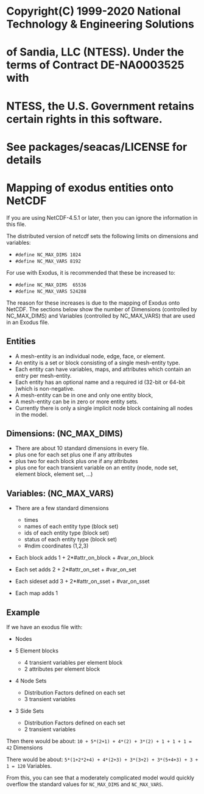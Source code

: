 # Copyright(C) 1999-2020 National Technology & Engineering Solutions
# of Sandia, LLC (NTESS).  Under the terms of Contract DE-NA0003525 with
# NTESS, the U.S. Government retains certain rights in this software.
#
# See packages/seacas/LICENSE for details
# Mapping of exodus entities onto NetCDF

If you are using NetCDF-4.5.1 or later, then you can ignore the information in this file.

The distributed version of netcdf sets the following limits
on dimensions and variables:
 * `#define NC_MAX_DIMS 1024`
 * `#define NC_MAX_VARS 8192`

For use with Exodus, it is recommended that these be increased to:
 * `#define NC_MAX_DIMS  65536`
 * `#define NC_MAX_VARS 524288`

The reason for these increases is due to the mapping of Exodus onto
NetCDF. The sections below show the number of Dimensions (controlled
by NC_MAX_DIMS) and Variables (controlled by NC_MAX_VARS) that are
used in an Exodus file.

## Entities
 * A mesh-entity is an individual node, edge, face, or element.
 * An entity is a set or block consisting of a single mesh-entity type.
 * Each entity can have variables, maps, and attributes which contain an entry per mesh-entity.
 * Each entity has an optional name and a required id (32-bit or 64-bit )which is non-negative.
 * A mesh-entity can be in one and only one entity block,
 * A mesh-entity can be in zero or more entity sets.
 * Currently there is only a single implicit node block containing all nodes in the model.

## Dimensions: (NC_MAX_DIMS)
* There are about 10 standard dimensions in every file.
* plus one for each set plus one if any attributes
* plus two for each block plus one if any attributes
* plus one for each transient variable on an entity (node, node set, element block, element set, ...)

## Variables: (NC_MAX_VARS)
* There are a few standard dimensions
  * times
  * names of each entity type (block set)
  * ids of each entity type (block set)
  * status of each entity type (block set)
  * #ndim coordinates (1,2,3)

* Each block adds 1 + 2*#attr_on_block + #var_on_block

* Each set adds 2 + 2*#attr_on_set + #var_on_set

* Each sideset add 3 + 2*#attr_on_sset + #var_on_sset

* Each map adds 1

## Example
If we have an exodus file with:
 * Nodes

 * 5 Element blocks
   * 4 transient variables per element block
   * 2 attributes per element block

 * 4 Node Sets
   * Distribution Factors defined on each set
   * 3 transient variables

 * 3 Side Sets
   * Distribution Factors defined on each set
   * 2 transient variables

Then there would be about:
 `10 + 5*(2+1) + 4*(2) + 3*(2) + 1 + 1 + 1 = 42` Dimensions

There would be about:
 `5*(1+2*2+4) + 4*(2+3) + 3*(3+2) + 3*(5+4+3) + 3 + 1 = 120` Variables.

From this, you can see that a moderately complicated model would
quickly overflow the standard values for `NC_MAX_DIMS` and `NC_MAX_VARS`.

